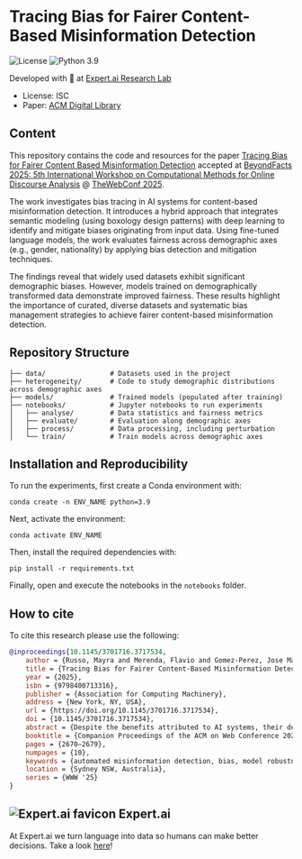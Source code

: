 # Tracing Bias for Fairer Content-Based Misinformation Detection

![License](https://img.shields.io/badge/License-ISC-blue.svg) ![Python 3.9](https://badgen.net/pypi/python/black)

Developed with 💙 at [Expert.ai Research Lab](https://github.com/expertailab)

- License: ISC
- Paper: [ACM Digital Library](https://dl.acm.org/doi/10.1145/3701716.3717534)

## Content

This repository contains the code and resources for the paper [Tracing Bias for Fairer Content Based Misinformation Detection](https://dl.acm.org/doi/10.1145/3701716.3717534) accepted at [BeyondFacts 2025: 5th International Workshop on Computational Methods for Online Discourse Analysis](https://dl.acm.org/doi/10.1145/3701716.3717540) @ [TheWebConf 2025](https://dl.acm.org/doi/proceedings/10.1145/3696410). 

The work investigates bias tracing in AI systems for content-based misinformation detection. It introduces a hybrid approach that integrates semantic modeling (using boxology design patterns) with deep learning to identify and mitigate biases originating from input data. Using fine-tuned language models, the work evaluates fairness across demographic axes (e.g., gender, nationality) by applying bias detection and mitigation techniques.

The findings reveal that widely used datasets exhibit significant demographic biases. However, models trained on demographically transformed data demonstrate improved fairness. These results highlight the importance of curated, diverse datasets and systematic bias management strategies to achieve fairer content-based misinformation detection.


## Repository Structure
```
├── data/                # Datasets used in the project
├── heterogeneity/       # Code to study demographic distributions across demographic axes
├── models/              # Trained models (populated after training)
├── notebooks/           # Jupyter notebooks to run experiments
│   ├── analyse/         # Data statistics and fairness metrics
│   ├── evaluate/        # Evaluation along demographic axes
│   ├── process/         # Data processing, including perturbation
│   └── train/           # Train models across demographic axes
```


## Installation and Reproducibility

To run the experiments, first create a Conda environment with:

```
conda create -n ENV_NAME python=3.9
```

Next, activate the environment:

```
conda activate ENV_NAME
```

Then, install the required dependencies with:

```
pip install -r requirements.txt
```

Finally, open and execute the notebooks in the `notebooks` folder.


## How to cite

To cite this research please use the following:

```bibtex
@inproceedings{10.1145/3701716.3717534,
    author = {Russo, Mayra and Merenda, Flavio and Gomez-Perez, Jose Manuel and Vidal, Maria-Esther},
    title = {Tracing Bias for Fairer Content-Based Misinformation Detection},
    year = {2025},
    isbn = {9798400713316},
    publisher = {Association for Computing Machinery},
    address = {New York, NY, USA},
    url = {https://doi.org/10.1145/3701716.3717534},
    doi = {10.1145/3701716.3717534},
    abstract = {Despite the benefits attributed to AI systems, their deployment across domains still present challenges to society. In the case of automated misinformation detection, research has uncovered that benefits derived from their application are unequally distributed amongst different stakeholders, calling to attention the need to audit these AI systems for biases and other sources of harm. We present a hybrid AI system designed to trace biases from input data, enriched with semantic descriptions. Using boxology design patterns, we illustrate the integration of a semantic model with an AI system to enable bias tracing. In our case study, we assess fine-tuned language models for content-based misinformation detection, and adapt existing bias detection and mitigation techniques to transform data based on demographic signifiers and measure model fairness. Our findings show evidence that, on average, the evaluated datasets demonstrate a stark gender and geographical biases. Further, we observe that models trained on demographically transformed data demonstrate higher fairness. These results underscore the importance of curated and diverse data and of managing biases plaguing language models at task level.},
    booktitle = {Companion Proceedings of the ACM on Web Conference 2025},
    pages = {2670–2679},
    numpages = {10},
    keywords = {automated misinformation detection, bias, model robustness, nlp},
    location = {Sydney NSW, Australia},
    series = {WWW '25}
}
```

## ![Expert.ai favicon](https://www.expert.ai/wp-content/uploads/2020/09/favicon-1.png) Expert.ai

At Expert.ai we turn language into data so humans can make better decisions. Take a look [here](https://expert.ai)!